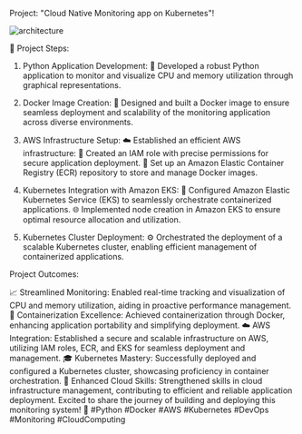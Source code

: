 Project: "Cloud Native Monitoring app on Kubernetes"!

![architecture](https://github.com/mihirkanani/Cloud-Native-Monitoring-App/assets/70439380/e67b3cb3-91bc-45c9-a39f-59520e733d8b)

📝 Project Steps:

1. Python Application Development:
🐍 Developed a robust Python application to monitor and visualize CPU and memory utilization through graphical representations.

3. Docker Image Creation:
🐳 Designed and built a Docker image to ensure seamless deployment and scalability of the monitoring application across diverse environments.

3. AWS Infrastructure Setup:
☁️ Established an efficient AWS infrastructure:
🔐 Created an IAM role with precise permissions for secure application deployment.
🔄 Set up an Amazon Elastic Container Registry (ECR) repository to store and manage Docker images.

5. Kubernetes Integration with Amazon EKS:
🚀 Configured Amazon Elastic Kubernetes Service (EKS) to seamlessly orchestrate containerized applications.
🌐 Implemented node creation in Amazon EKS to ensure optimal resource allocation and utilization.

5. Kubernetes Cluster Deployment:
⚙️ Orchestrated the deployment of a scalable Kubernetes cluster, enabling efficient management of containerized applications.


Project Outcomes:

📈 Streamlined Monitoring: Enabled real-time tracking and visualization of CPU and memory utilization, aiding in proactive performance management.
🔄 Containerization Excellence: Achieved containerization through Docker, enhancing application portability and simplifying deployment.
☁️ AWS Integration: Established a secure and scalable infrastructure on AWS, utilizing IAM roles, ECR, and EKS for seamless deployment and management.
🎓 Kubernetes Mastery: Successfully deployed and configured a Kubernetes cluster, showcasing proficiency in container orchestration.
🚀 Enhanced Cloud Skills: Strengthened skills in cloud infrastructure management, contributing to efficient and reliable application deployment.
Excited to share the journey of building and deploying this monitoring system! 🚀 #Python #Docker #AWS #Kubernetes #DevOps #Monitoring #CloudComputing
